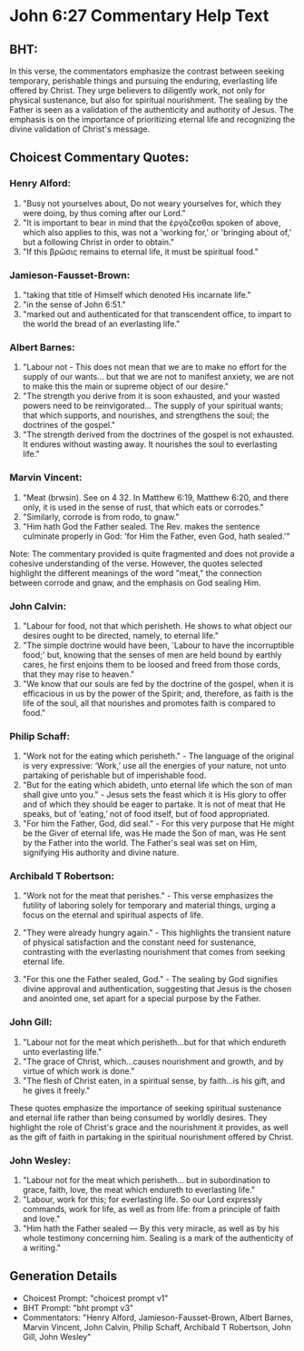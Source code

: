 # John 6:27 Commentary Help Text

## BHT:
In this verse, the commentators emphasize the contrast between seeking temporary, perishable things and pursuing the enduring, everlasting life offered by Christ. They urge believers to diligently work, not only for physical sustenance, but also for spiritual nourishment. The sealing by the Father is seen as a validation of the authenticity and authority of Jesus. The emphasis is on the importance of prioritizing eternal life and recognizing the divine validation of Christ's message.

## Choicest Commentary Quotes:
### Henry Alford:
1. "Busy not yourselves about, Do not weary yourselves for, which they were doing, by thus coming after our Lord."
2. "It is important to bear in mind that the ἐργάζεσθαι spoken of above, which also applies to this, was not a 'working for,' or 'bringing about of,' but a following Christ in order to obtain."
3. "If this βρῶσις remains to eternal life, it must be spiritual food."

### Jamieson-Fausset-Brown:
1. "taking that title of Himself which denoted His incarnate life."
2. "in the sense of John 6:51."
3. "marked out and authenticated for that transcendent office, to impart to the world the bread of an everlasting life."

### Albert Barnes:
1. "Labour not - This does not mean that we are to make no effort for the supply of our wants... but that we are not to manifest anxiety, we are not to make this the main or supreme object of our desire."
2. "The strength you derive from it is soon exhausted, and your wasted powers need to be reinvigorated... The supply of your spiritual wants; that which supports, and nourishes, and strengthens the soul; the doctrines of the gospel."
3. "The strength derived from the doctrines of the gospel is not exhausted. It endures without wasting away. It nourishes the soul to everlasting life."

### Marvin Vincent:
1. "Meat (brwsin). See on 4 32. In Matthew 6:19, Matthew 6:20, and there only, it is used in the sense of rust, that which eats or corrodes."
2. "Similarly, corrode is from rodo, to gnaw."
3. "Him hath God the Father sealed. The Rev. makes the sentence culminate properly in God: 'for Him the Father, even God, hath sealed.'"

Note: The commentary provided is quite fragmented and does not provide a cohesive understanding of the verse. However, the quotes selected highlight the different meanings of the word "meat," the connection between corrode and gnaw, and the emphasis on God sealing Him.

### John Calvin:
1. "Labour for food, not that which perisheth. He shows to what object our desires ought to be directed, namely, to eternal life."
2. "The simple doctrine would have been, 'Labour to have the incorruptible food;' but, knowing that the senses of men are held bound by earthly cares, he first enjoins them to be loosed and freed from those cords, that they may rise to heaven."
3. "We know that our souls are fed by the doctrine of the gospel, when it is efficacious in us by the power of the Spirit; and, therefore, as faith is the life of the soul, all that nourishes and promotes faith is compared to food."


### Philip Schaff:
1. "Work not for the eating which perisheth." - The language of the original is very expressive: ‘Work,’ use all the energies of your nature, not unto partaking of perishable but of imperishable food.
2. "But for the eating which abideth, unto eternal life which the son of man shall give unto you." - Jesus sets the feast which it is His glory to offer and of which they should be eager to partake. It is not of meat that He speaks, but of ‘eating,’ not of food itself, but of food appropriated.
3. "For him the Father, God, did seal." - For this very purpose that He might be the Giver of eternal life, was He made the Son of man, was He sent by the Father into the world. The Father's seal was set on Him, signifying His authority and divine nature.

### Archibald T Robertson:
1. "Work not for the meat that perishes." - This verse emphasizes the futility of laboring solely for temporary and material things, urging a focus on the eternal and spiritual aspects of life.

2. "They were already hungry again." - This highlights the transient nature of physical satisfaction and the constant need for sustenance, contrasting with the everlasting nourishment that comes from seeking eternal life.

3. "For this one the Father sealed, God." - The sealing by God signifies divine approval and authentication, suggesting that Jesus is the chosen and anointed one, set apart for a special purpose by the Father.

### John Gill:
1. "Labour not for the meat which perisheth...but for that which endureth unto everlasting life." 
2. "The grace of Christ, which...causes nourishment and growth, and by virtue of which work is done."
3. "The flesh of Christ eaten, in a spiritual sense, by faith...is his gift, and he gives it freely."

These quotes emphasize the importance of seeking spiritual sustenance and eternal life rather than being consumed by worldly desires. They highlight the role of Christ's grace and the nourishment it provides, as well as the gift of faith in partaking in the spiritual nourishment offered by Christ.

### John Wesley:
1. "Labour not for the meat which perisheth... but in subordination to grace, faith, love, the meat which endureth to everlasting life." 
2. "Labour, work for this; for everlasting life. So our Lord expressly commands, work for life, as well as from life: from a principle of faith and love."
3. "Him hath the Father sealed — By this very miracle, as well as by his whole testimony concerning him. Sealing is a mark of the authenticity of a writing."


## Generation Details
- Choicest Prompt: "choicest prompt v1"
- BHT Prompt: "bht prompt v3"
- Commentators: "Henry Alford, Jamieson-Fausset-Brown, Albert Barnes, Marvin Vincent, John Calvin, Philip Schaff, Archibald T Robertson, John Gill, John Wesley"

